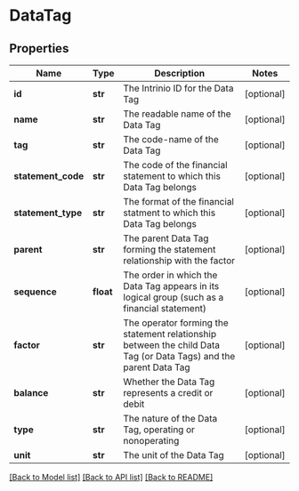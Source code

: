 # DataTag

## Properties
Name | Type | Description | Notes
------------ | ------------- | ------------- | -------------
**id** | **str** | The Intrinio ID for the Data Tag | [optional] 
**name** | **str** | The readable name of the Data Tag | [optional] 
**tag** | **str** | The code-name of the Data Tag | [optional] 
**statement_code** | **str** | The code of the financial statement to which this Data Tag belongs | [optional] 
**statement_type** | **str** | The format of the financial statment to which this Data Tag belongs | [optional] 
**parent** | **str** | The parent Data Tag forming the statement relationship with the factor | [optional] 
**sequence** | **float** | The order in which the Data Tag appears in its logical group (such as a financial statement) | [optional] 
**factor** | **str** | The operator forming the statement relationship between the child Data Tag (or Data Tags) and the parent Data Tag | [optional] 
**balance** | **str** | Whether the Data Tag represents a credit or debit | [optional] 
**type** | **str** | The nature of the Data Tag, operating or nonoperating | [optional] 
**unit** | **str** | The unit of the Data Tag | [optional] 

[[Back to Model list]](../README.md#documentation-for-models) [[Back to API list]](../README.md#documentation-for-api-endpoints) [[Back to README]](../README.md)


